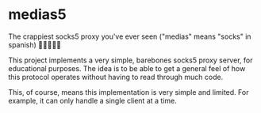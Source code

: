 # medias5

The crappiest socks5 proxy you've ever seen ("medias" means "socks" in spanish) 🧦🧦🧦🧦🧦

This project implements a very simple, barebones socks5 proxy server, for educational purposes. The idea is to be able to get a general feel of how this protocol operates without having to read through much code.

This, of course, means this implementation is very simple and limited. For example, it can only handle a single client at a time.